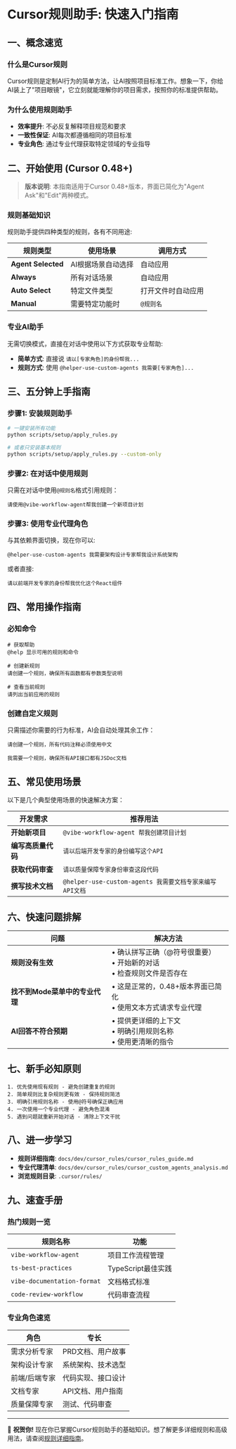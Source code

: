 # Cursor规则助手: 快速入门指南

## 一、概念速览

### 什么是Cursor规则

Cursor规则是定制AI行为的简单方法，让AI按照项目标准工作。想象一下，你给AI装上了"项目眼镜"，它立刻就能理解你的项目需求，按照你的标准提供帮助。

### 为什么使用规则助手

- **效率提升**: 不必反复解释项目规范和要求
- **一致性保证**: AI每次都遵循相同的项目标准
- **专业角色**: 通过专业代理获取特定领域的专业指导

## 二、开始使用 (Cursor 0.48+)

> **版本说明**: 本指南适用于Cursor 0.48+版本，界面已简化为"Agent Ask"和"Edit"两种模式。

### 规则基础知识

规则助手提供四种类型的规则，各有不同用途:

| 规则类型 | 使用场景 | 调用方式 |
|---------|---------|---------|
| **Agent Selected** | AI根据场景自动选择 | 自动应用 |
| **Always** | 所有对话场景 | 自动应用 |
| **Auto Select** | 特定文件类型 | 打开文件时自动应用 |
| **Manual** | 需要特定功能时 | `@规则名` |

### 专业AI助手

无需切换模式，直接在对话中使用以下方式获取专业帮助:

- **简单方式**: 直接说 `请以[专家角色]的身份帮我...`
- **规则方式**: 使用 `@helper-use-custom-agents 我需要[专家角色]...`

## 三、五分钟上手指南

### 步骤1: 安装规则助手

```bash
# 一键安装所有功能
python scripts/setup/apply_rules.py

# 或者只安装基本规则
python scripts/setup/apply_rules.py --custom-only
```

### 步骤2: 在对话中使用规则

只需在对话中使用`@规则名`格式引用规则：

```
请使用@vibe-workflow-agent帮我创建一个新项目计划
```

### 步骤3: 使用专业代理角色

与其依赖界面切换，现在你可以:

```
@helper-use-custom-agents 我需要架构设计专家帮我设计系统架构
```

或者直接:

```
请以前端开发专家的身份帮我优化这个React组件
```

## 四、常用操作指南

### 必知命令

```
# 获取帮助
@help 显示可用的规则和命令

# 创建新规则
请创建一个规则，确保所有函数都有参数类型说明

# 查看当前规则
请列出当前应用的规则
```

### 创建自定义规则

只需描述你需要的行为标准，AI会自动处理其余工作：

```
请创建一个规则，所有代码注释必须使用中文
```

```
我需要一个规则，确保所有API接口都有JSDoc文档
```

## 五、常见使用场景

以下是几个典型使用场景的快速解决方案：

| 开发需求 | 推荐用法 |
|---------|--------|
| **开始新项目** | `@vibe-workflow-agent 帮我创建项目计划` |
| **编写高质量代码** | `请以后端开发专家的身份编写这个API` |
| **获取代码审查** | `请以质量保障专家身份审查这段代码` |
| **撰写技术文档** | `@helper-use-custom-agents 我需要文档专家来编写API文档` |

## 六、快速问题排解

| 问题 | 解决方法 |
|------|--------|
| **规则没有生效** | • 确认拼写正确（@符号很重要）<br>• 开始新的对话<br>• 检查规则文件是否存在 |
| **找不到Mode菜单中的专业代理** | • 这是正常的，0.48+版本界面已简化<br>• 使用文本方式请求专业代理 |
| **AI回答不符合预期** | • 提供更详细的上下文<br>• 明确引用规则名称<br>• 使用更清晰的指令 |

## 七、新手必知原则

```
1. 优先使用现有规则 - 避免创建重复的规则
2. 简单规则比复杂规则更有效 - 保持规则简洁
3. 明确引用规则名称 - 使用@符号确保正确应用
4. 一次使用一个专业代理 - 避免角色混淆
5. 遇到问题就重新开始对话 - 清除上下文干扰
```

## 八、进一步学习

- **规则详细指南**: `docs/dev/cursor_rules/cursor_rules_guide.md`
- **专业代理清单**: `docs/dev/cursor_rules/cursor_custom_agents_analysis.md`
- **浏览规则目录**: `.cursor/rules/`

## 九、速查手册

### 热门规则一览

| 规则名称 | 功能 |
|--------|------|
| `vibe-workflow-agent` | 项目工作流程管理 |
| `ts-best-practices` | TypeScript最佳实践 |
| `vibe-documentation-format` | 文档格式标准 |
| `code-review-workflow` | 代码审查流程 |

### 专业角色速览

| 角色 | 专长 |
|------|------|
| 需求分析专家 | PRD文档、用户故事 |
| 架构设计专家 | 系统架构、技术选型 |
| 前端/后端专家 | 代码实现、接口设计 |
| 文档专家 | API文档、用户指南 |
| 质量保障专家 | 测试、代码审查 |

---

🚀 **祝贺你!** 现在你已掌握Cursor规则助手的基础知识。想了解更多详细规则和高级用法，请查阅[规则详细指南](docs/dev/cursor_rules/cursor_rules_guide.md)。
